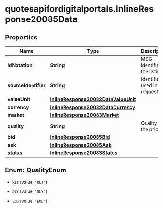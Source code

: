 # quotesapifordigitalportals.InlineResponse20085Data

## Properties

Name | Type | Description | Notes
------------ | ------------- | ------------- | -------------
**idNotation** | **String** | MDG identifier of the listing. | [optional] 
**sourceIdentifier** | **String** | Identifier used in the request. | [optional] 
**valueUnit** | [**InlineResponse20082DataValueUnit**](InlineResponse20082DataValueUnit.md) |  | [optional] 
**currency** | [**InlineResponse20082DataCurrency**](InlineResponse20082DataCurrency.md) |  | [optional] 
**market** | [**InlineResponse20083Market**](InlineResponse20083Market.md) |  | [optional] 
**quality** | **String** | Quality of the price. | [optional] 
**bid** | [**InlineResponse20085Bid**](InlineResponse20085Bid.md) |  | [optional] 
**ask** | [**InlineResponse20085Ask**](InlineResponse20085Ask.md) |  | [optional] 
**status** | [**InlineResponse20083Status**](InlineResponse20083Status.md) |  | [optional] 



## Enum: QualityEnum


* `RLT` (value: `"RLT"`)

* `DLY` (value: `"DLY"`)

* `EOD` (value: `"EOD"`)




